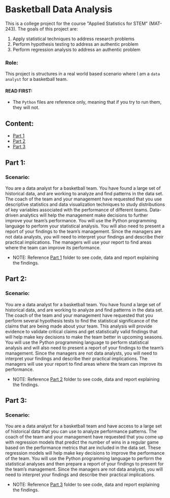 # Basketball Data Analysis

This is a college project for the course "Applied Statistics for STEM" (MAT-243). The goals of this project are:

1. Apply statistical techniques to address research problems
2. Perform hypothesis testing to address an authentic problem
3. Perform regression analysis to address an authentic problem

### Role:

This project is structures in a real world based scenario where I am a `data analyst` for a basketball team.

#### READ FIRST:

- The `Python` files are reference only, meaning that if you try to run them, they will not.

## Content:

- [Part 1](#part-1)
- [Part 2](#part-2)
- [Part 3](#part-3)

## Part 1:

### Scenario:

You are a data analyst for a basketball team. You have found a large set of historical data, and are working to analyze and find patterns in the data set. The coach of the team and your management have requested that you use descriptive statistics and data visualization techniques to study distributions of key variables associated with the performance of different teams. Data-driven analytics will help the management make decisions to further improve your team’s performance. You will use the Python programming language to perform your statistical analysis. You will also need to present a report of your findings to the team’s management. Since the managers are not data analysts, you will need to interpret your findings and describe their practical implications. The managers will use your report to find areas where the team can improve its performance.

- NOTE: Reference [Part 1](/Part%201/) folder to see code, data and report explaining the findings.

## Part 2:

### Scenario:

You are a data analyst for a basketball team. You have found a large set of historical data, and are working to analyze and find patterns in the data set. The coach of the team and your management have requested that you perform several hypothesis tests to find the statistical significance of the claims that are being made about your team. This analysis will provide evidence to validate critical claims and get statistically valid findings that will help make key decisions to make the team better in upcoming seasons. You will use the Python programming language to perform statistical analysis and will also need to present a report of your findings to the team’s management. Since the managers are not data analysts, you will need to interpret your findings and describe their practical implications. The managers will use your report to find areas where the team can improve its performance.

- NOTE: Reference [Part 2](/Part%202/) folder to see code, data and report explaining the findings.

## Part 3:

### Scenario:

You are a data analyst for a basketball team and have access to a large set of historical data that you can use to analyze performance patterns. The coach of the team and your management have requested that you come up with regression models that predict the number of wins in a regular game based on the performance metrics that are included in the data set. These regression models will help make key decisions to improve the performance of the team. You will use the Python programming language to perform the statistical analyses and then prepare a report of your findings to present for the team’s management. Since the managers are not data analysts, you will need to interpret your findings and describe their practical implications.

- NOTE: Reference [Part 3](/Part%203/) folder to see code, data and report explaining the findings.
